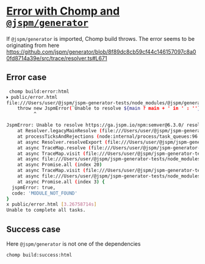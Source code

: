 # [Error with Chomp and `@jspm/generator`](https://discord.com/channels/570400367884501026/724211491087056916/999731286266609664)

If `@jspm/generator` is imported, Chomp build throws. The error seems to be originating from here https://github.com/jspm/generator/blob/8f89dc8cb59cf44c146157097c8a00fd8714a39e/src/trace/resolver.ts#L671


## Error case

```sh
 chomp build:error:html
🞂 public/error.html
file:///Users/user/@jspm/jspm-generator-tests/node_modules/@jspm/generator/dist/generator.js:1840
    throw new JspmError(`Unable to resolve ${main ? main + ' in ' : ''}${pkgUrl} resolving ${originalSpecifier}${importedFrom(parentUrl)}.`, 'MODULE_NOT_FOUND');
          ^

JspmError: Unable to resolve https://ga.jspm.io/npm:semver@6.3.0/ resolving semver imported from https://ga.jspm.io/npm:semver@6.3.0/.
    at Resolver.legacyMainResolve (file:///Users/user/@jspm/jspm-generator-tests/node_modules/@jspm/generator/dist/generator.js:1840:11)
    at processTicksAndRejections (node:internal/process/task_queues:96:5)
    at async Resolver.resolveExport (file:///Users/user/@jspm/jspm-generator-tests/node_modules/@jspm/generator/dist/generator.js:1632:45)
    at async TraceMap.resolve (file:///Users/user/@jspm/jspm-generator-tests/node_modules/@jspm/generator/dist/generator.js:2069:59)
    at async TraceMap.visit (file:///Users/user/@jspm/jspm-generator-tests/node_modules/@jspm/generator/dist/generator.js:1851:26)
    at async file:///Users/user/@jspm/jspm-generator-tests/node_modules/@jspm/generator/dist/generator.js:1879:13
    at async Promise.all (index 20)
    at async TraceMap.visit (file:///Users/user/@jspm/jspm-generator-tests/node_modules/@jspm/generator/dist/generator.js:1874:9)
    at async file:///Users/user/@jspm/jspm-generator-tests/node_modules/@jspm/generator/dist/generator.js:1879:13
    at async Promise.all (index 3) {
  jspmError: true,
  code: 'MODULE_NOT_FOUND'
}
x public/error.html [3.26758714s]
Unable to complete all tasks.
```

## Success case

Here `@jspm/generator` is not one of the dependencies

```sh
chomp build:success:html
```